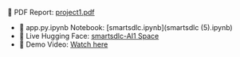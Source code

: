 📄 PDF Report: [project1.pdf](Smart_SDLC.pdf)
- 📓 app.py.ipynb Notebook: [smartsdlc.ipynb](smartsdlc (5).ipynb)
- 🤖 Live Hugging Face: [smartsdlc-AI1 Space](https://huggingface.co/spaces/aishwarya-2005/smartsdlc1)
- 🎥 Demo Video: [Watch here](https://drive.google.com/file/d/1uTkuKnOix-SH1rNlRw5sF4XvKnuHLufj/view?usp=drive_link)
  
  
  
  

